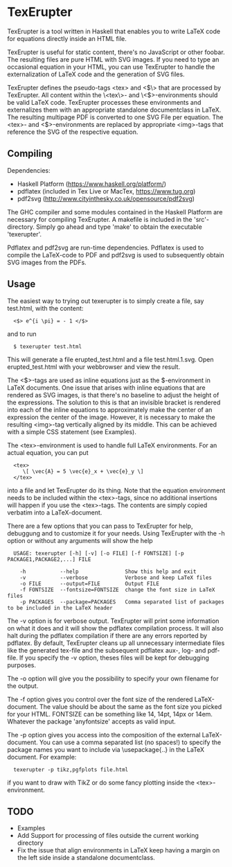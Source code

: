 # TexErupter

TexErupter is a tool written in Haskell that enables you to write LaTeX code for equations directly inside an HTML file. 

TexErupter is useful for static content, there's no JavaScript or other foobar. The resulting files are pure HTML with SVG images. If you need to type an occasional equation in your HTML, you can use TexErupter to handle the externalization of LaTeX code and the generation of SVG files.

TexErupter defines the pseudo-tags \<tex\> and \<$\> that are processed by TexErupter. All content within the \<tex\>- and \<$\>-environments should be valid LaTeX code. TexErupter processes these environments and externalizes them with an appropriate standalone documentclass in LaTeX. The resulting multipage PDF is converted to one SVG File per equation. The \<tex\>- and \<$\>-environments are replaced by appropriate \<img\>-tags that reference the SVG of the respective equation.

Compiling
---------
Dependencies:
 - Haskell Platform (https://www.haskell.org/platform/)
 - pdflatex (included in Tex Live or MacTex, https://www.tug.org)
 - pdf2svg (http://www.cityinthesky.co.uk/opensource/pdf2svg)

The GHC compiler and some modules contained in the Haskell Platform are necessary for compiling TexErupter. A makefile is included in the 'src'-directory. Simply go ahead and type 'make' to obtain the executable 'texerupter'.

Pdflatex and pdf2svg are run-time dependencies. Pdflatex is used to compile the LaTeX-code to PDF and pdf2svg is used to subsequently obtain SVG images from the PDFs.


Usage
--------
The easiest way to trying out texerupter is to simply create a file, say test.html, with the content:

      <$> e^{i \pi} = - 1 </$>

and to run

      $ texerupter test.html

This will generate a file erupted\_test.html and a file test.html.1.svg. Open erupted\_test.html with your webbrowser and view the result. 

The \<$\>-tags are used as inline equations just as the $-environment in LaTeX documents. One issue that arises with inline equations that are rendered as SVG images, is that there's no baseline to adjust the height of the expressions. The solution to this is that an invisible bracket is rendered into each of the inline equations to approximately make the center of an expression the center of the image. However, it is necessary to make the resulting \<img\>-tag vertically aligned by its middle. This can be achieved with a simple CSS statement (see Examples). 

The \<tex\>-environment is used to handle full LaTeX environments. For an actual equation, you can put

      <tex>
         \[ \vec{A} = 5 \vec{e}_x + \vec{e}_y \]
      </tex>

into a file and let TexErupter do its thing. Note that the equation environment needs to be included within the \<tex\>-tags, since no additional insertions will happen if you use the \<tex\>-tags. The contents are simply copied verbatim into a LaTeX-document.

There are a few options that you can pass to TexErupter for help, debuggung and to customize it for your needs. Using TexErupter with the -h option or without any arguments will show the help

      USAGE: texerupter [-h] [-v] [-o FILE] [-f FONTSIZE] [-p PACKAGE1,PACKAGE2,...] FILE 

        -h           --help               Show this help and exit
        -v           --verbose            Verbose and keep LaTeX files
        -o FILE      --output=FILE        Output FILE
        -f FONTSIZE  --fontsize=FONTSIZE  change the font size in LaTeX files
        -p PACKAGES  --package=PACKAGES   Comma separated list of packages to be included in the LaTeX header

The -v option is for verbose output. TexErupter will print some information on what it does and it will show the pdflatex compilation process. It will also halt during the pdflatex compilation if there are any errors reported by pdflatex. By default, TexErupter cleans up all unnecessary intermediate files like the generated tex-file and the subsequent pdflatex aux-, log- and pdf-file. If you specify the -v option, theses files will be kept for debugging purposes.

The -o option will give you the possibility to specify your own filename for the output.

The -f option gives you control over the font size of the rendered LaTeX-document. The value should be about the same as the font size you picked for your HTML. FONTSIZE can be something like 14, 14pt, 14px or 14em. Whatever the package 'anyfontsize' accepts as valid input.

The -p option gives you access into the composition of the external LaTeX-document. You can use a comma separated list (no spaces!) to specify the package names you want to include via \\usepackage{..} in the LaTeX document. For example: 

      texerupter -p tikz,pgfplots file.html

if you want to draw with TikZ or do some fancy plotting inside the \<tex\>-environment.




TODO
-------
   - Examples
   - Add Support for processing of files outside the current working directory
   - Fix the issue that align environments in LaTeX keep having a margin on the left side inside a standalone documentclass.
